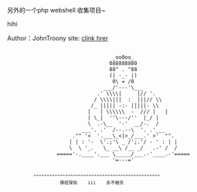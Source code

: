 另外的一个php webshell 收集项目~

hihi

Author：JohnTroony
site: <a href="https://github.com/JohnTroony/php-webshells">clink hrer</a>

<code>
                                  _oo0oo_
                                 088888880
                                 88" . "88
                                 (| -_- |)
                                  0\ = /0
                               ___/'---'\___
                             .' \\\\|     |// '.
                            / \\\\|||  :  |||// \\
                           /_ ||||| -:- |||||- \\
                          |   | \\\\\\  -  /// |   |
                          | \_|  ''\---/''  |_/ |
                          \  .-\__  '-'  __/-.  /
                        ___'. .'  /--.--\  '. .'___
                     ."" '<  '.___\_<|>_/___.' >'  "".
                    | | : '-  \'.;'\ _ /';.'/ - ' : | |
                    \  \ '_.   \_ __\ /__ _/   .-' /  /
                ====='-.____'.___ \_____/___.-'____.-'=====
                                  '=---='
 
              ^^^^^^^^^^^^^^^^^^^^^^^^^^^^^^^^^^^^^^^^^^^^^^^^
                        佛祖保佑    iii    永不被杀 
</code>